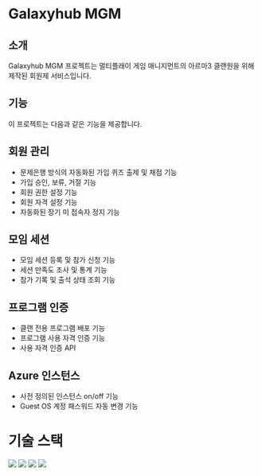 # Galaxyhub MGM
## 소개
Galaxyhub MGM 프로젝트는 멀티플래이 게임 매니지먼트의 아르마3 클랜원을 위해 제작된 회원제 서비스입니다. 

## 기능
이 프로젝트는 다음과 같은 기능을 제공합니다.

## 회원 관리
- 문제은행 방식의 자동화된 가입 퀴즈 출제 및 채점 기능
- 가입 승인, 보류, 거절 기능
- 회원 권한 설정 기능
- 회원 자격 설정 기능
- 자동화된 장기 미 접속자 정지 기능

## 모임 세션
- 모임 세션 등록 및 참가 신청 기능
- 세션 만족도 조사 및 통계 기능 
- 참가 기록 및 출석 상태 조회 기능

## 프로그램 인증
- 클랜 전용 프로그램 배포 기능
- 프로그램 사용 자격 인증 기능
- 사용 자격 인증 API

## Azure 인스턴스
- 사전 정의된 인스턴스 on/off 기능
- Guest OS 계정 패스워드 자동 변경 기능

# 기술 스택
<img src="https://img.shields.io/badge/php-777BB4?style=for-the-badge&logo=php&logoColor=white"> <img src="https://img.shields.io/badge/laravel-FF2D20?style=for-the-badge&logo=laravel&logoColor=white"> <img src="https://img.shields.io/badge/mariadb-003545?style=for-the-badge&logo=mariadb&logoColor=white"> <img src="https://img.shields.io/badge/redis-dc382d?style=for-the-badge&logo=redis&logoColor=white"> 